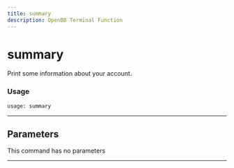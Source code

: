```yaml
---
title: summary
description: OpenBB Terminal Function
---
```


# summary

Print some information about your account.

### Usage

```python
usage: summary
```

---

## Parameters

This command has no parameters

---

